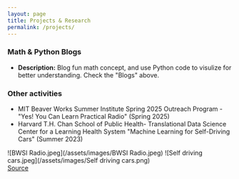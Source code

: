 ```yaml
---
layout: page
title: Projects & Research
permalink: /projects/
---
```


### Math & Python Blogs   
- **Description:** Blog fun math concept, and use Python code to visulize for better understanding.  Check the "Blogs" above.   

### Other activities  
- MIT Beaver Works Summer Institute Spring 2025 Outreach Program - "Yes! You Can Learn Practical Radio"     (Spring 2025)
- Harvard T.H. Chan School of Public Health- Translational Data Science Center for a Learning Health System "Machine Learning for Self-Driving Cars" (Summer 2023)

![BWSI Radio.jpeg](/assets/images/BWSI Radio.jpeg)
![Self driving cars.jpeg](/assets/images/Self driving cars.png)  
[Source](https://dbmi.hms.harvard.edu/news/data-science-action-self-driving-cars)

